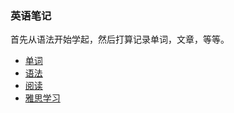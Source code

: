 ### 英语笔记

首先从语法开始学起，然后打算记录单词，文章，等等。

- [单词](./README.md单词)
- [语法](./README.md语法)
- [阅读](./README.md阅读)
- [雅思学习](./README.md雅思学习)